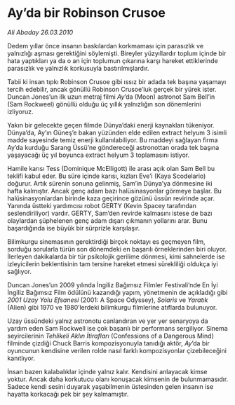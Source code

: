 # Ay’da bir Robinson Crusoe

*Ali Abaday 26.03.2010*

<div class="yazi"><p>Dedem yıllar önce insanın baskılardan korkmaması için parasızlık ve yalnızlığı aşması gerektiğini söylemişti. Bireyler yüzyıllardır toplum içinde bir hata yaptıkları ya da o an için toplumun çıkarına karşı hareket ettiklerinde parasızlık ve yalnızlık korkusuyla bastırılmışlardır. </p>
<p>Tabii ki insan tıpkı Robinson Crusoe gibi ıssız bir adada tek başına yaşamayı tercih edebilir, ancak gönüllü Robinson Crusoe’luk gerçek bir yürek ister. Duncan Jones’un ilk uzun metraj filmi <i>Ay</i>’da (Moon) astronot Sam Bell’in (Sam Rockweel) gönüllü olduğu üç yıllık yalnızlığın son dönemlerini izliyoruz.</p>
<p>Yakın bir gelecekte geçen filmde Dünya’daki enerji kaynakları tükeniyor. Dünya’da, Ay’ın Güneş’e bakan yüzünden elde edilen extract helyum 3 isimli madde sayesinde temiz enerji kullanılabiliyor. Bu maddeyi sağlayan firma Ay’da kurduğu Sarang Üssü’ne göndereceği astronottan orada tek başına yaşayacağı üç yıl boyunca extract helyum 3 toplamasını istiyor. </p>
<p>Hamile karısı Tess (Dominique McElligott) ile arası açık olan Sam Bell bu teklifi kabul eder. Bu süre içinde karısı, kızları Eve’i (Kaya Scodelario) doğurur. Artık sürenin sonuna gelinmiş, Sam’in Dünya’ya dönmesine iki hafta kalmıştır. Ancak genç adam bazı halüsinasyonlar görmeye başlar. Bu halüsinasyonlardan birinde kaza geçirince gözünü üssün revirinde açar. Yanında üstteki yardımcısı robot GERTY (Kevin Spacey tarafından seslendiriliyor) vardır. GERTY, Sam’den revirde kalmasını istese de bazı olaylardan şüphelenen genç adam dışarı çıkmanın yollarını arar. Bunu başardığında ise büyük bir sürprizle karşılaşır.</p>
<p>Bilimkurgu sinemasının gerektirdiği birçok noktayı es geçmeyen film, sorduğu sorularla türün son dönemdeki en başarılı örneklerinden biri oluyor. İlerleyen dakikalarda bir tür psikolojik gerilime dönmesi, kimi sahnelerde ise izleyicilerin beklentisinin tam tersine hareket etmesi sürekliliği oldukça iyi sağlıyor.</p>
<p>Duncan Jones’un 2009 yılında İngiliz Bağımsız Filmler Festivali’nde En İyi İngiliz Bağımsız Film ödülünü kazandığı yapım, yönetmenin de açıkladığı gibi <i>2001 Uzay Yolu Efsanesi</i> (2001: A Space Odyssey), <i>Solaris</i> ve <i>Yaratık</i> (Alien) gibi 1970 ve 1980’lerdeki bilimkurgu filmlerine atıflarda bulunuyor.</p>
<p>Uzay üssündeki yalnız astronotu canlandıran ve yer yer senaryoya da yardım eden Sam Rockwell ise çok başarılı bir performans sergiliyor. Sinema seyircilerinin <i>Tehlikeli Aklın İtirafları</i> (Confessions of a Dangerous Mind) filminde çizdiği Chuck Barris kompozisyonuyla tanıdığı aktör, <i>Ay</i>’da bir oyuncunun kendisine verilen rolde nasıl farklı kompozisyonlar çizebileceğini kanıtlıyor.</p>
<p>İnsan bazen kalabalıklar içinde yalnız kalır. Kendisini anlayacak kimse yoktur. Ancak daha korkutucu olanı konuşacak kimsenin de bulunmamasıdır. Sadece kendi sesini duyarak yaşabilmenin üstesinden gelen insanın ise hayatta korkacağı pek bir şey kalmamıştır.</p></div>
